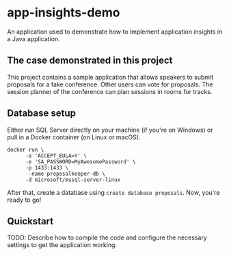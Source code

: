 # app-insights-demo
An application used to demonstrate how to implement application insights in a Java application.


## The case demonstrated in this project
This project contains a sample application that allows speakers
to submit proposals for a fake conference. Other users can vote for proposals.
The session planner of the conference can plan sessions in rooms for tracks.

## Database setup
Either run SQL Server directly on your machine (if you're on Windows) or pull in a Docker container (on Linux or macOS).

    docker run \
          -e 'ACCEPT_EULA=Y' \
          -e 'SA_PASSWORD=MyAwesomePassword' \
          -p 1433:1433 \
          --name proposalkeeper-db \
          -d microsoft/mssql-server-linux

After that, create a database using `create database proposals`.
Now, you're ready to go!

## Quickstart
TODO: Describe how to compile the code and configure
the necessary settings to get the application working.

